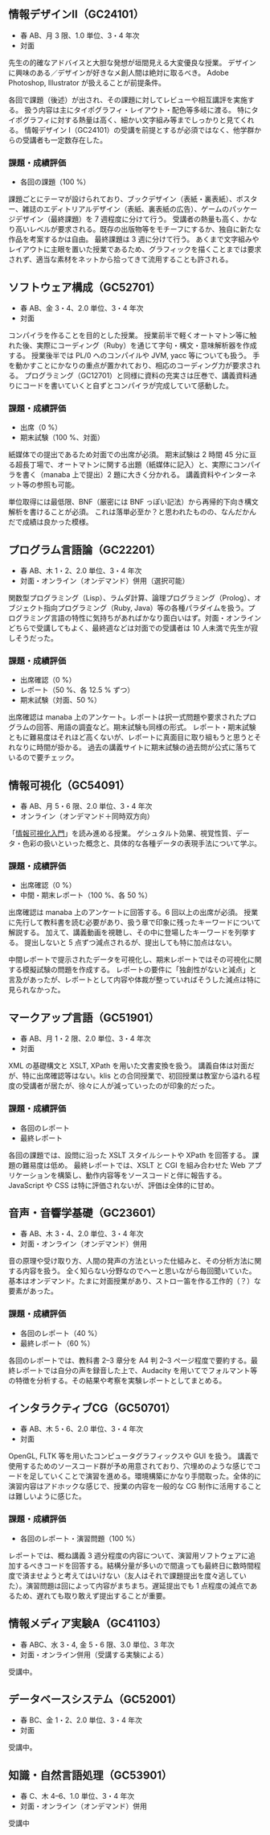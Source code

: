 ## 情報デザインII（GC24101）
- 春 AB、月 3 限、1.0 単位、3・4 年次
- 対面

先生の的確なアドバイスと大胆な発想が垣間見える大変優良な授業。
デザインに興味のある／デザインが好きなメ創人間は絶対に取るべき。
Adobe Photoshop, Illustrator が扱えることが前提条件。

各回で課題（後述）が出され、その課題に対してレビューや相互講評を実施する。
扱う内容は主にタイポグラフィ・レイアウト・配色等多岐に渡る。
特にタイポグラフィに対する熱量は高く、細かい文字組み等までしっかりと見てくれる。
情報デザイン I（GC24101）の受講を前提とするが必須ではなく、他学群からの受講者も一定数存在した。

### 課題・成績評価
- 各回の課題（100 %）

課題ごとにテーマが設けられており、ブックデザイン（表紙・裏表紙）、ポスター、雑誌のエディトリアルデザイン（表紙、裏表紙の広告）、ゲームのパッケージデザイン（最終課題）を 7 週程度に分けて行う。
受講者の熱量も高く、かなり高いレベルが要求される。既存の出版物等をモチーフにするか、独自に新たな作品を考案するかは自由。
最終課題は 3 週に分けて行う。
あくまで文字組みやレイアウトに主眼を置いた授業であるため、グラフィックを描くことまでは要求されず、適当な素材をネットから拾ってきて流用することも許される。


## ソフトウェア構成（GC52701）
- 春 AB、金 3・4、2.0 単位、3・4 年次
- 対面

コンパイラを作ることを目的とした授業。
授業前半で軽くオートマトン等に触れた後、実際にコーディング（Ruby）を通じて字句・構文・意味解析器を作成する。
授業後半では PL/0 へのコンパイルや JVM, yacc 等についても扱う。
手を動かすことにかなりの重点が置かれており、相応のコーディング力が要求される。
プログラミング（GC12701）と同様に資料の充実さは圧巻で、講義資料通りにコードを書いていくと自ずとコンパイラが完成していて感動した。

### 課題・成績評価

- 出席（0 %）
- 期末試験（100 %、対面）

紙媒体での提出であるため対面での出席が必須。
期末試験は 2 時間 45 分に亘る超長丁場で、オートマトンに関する出題（紙媒体に記入）と、実際にコンパイラを書く（manaba 上で提出）2 題に大きく分かれる。
講義資料やインターネット等の参照も可能。

単位取得には最低限、BNF（厳密には BNF っぽい記法）から再帰的下向き構文解析を書けることが必須。
これは落単必至か？と思われたものの、なんだかんだで成績は良かった模様。

## プログラム言語論（GC22201）
- 春 AB、木 1・2、2.0 単位、3・4 年次
- 対面・オンライン（オンデマンド）併用（選択可能）

関数型プログラミング（Lisp）、ラムダ計算、論理プログラミング（Prolog）、オブジェクト指向プログラミング（Ruby, Java）等の各種パラダイムを扱う。プログラミング言語の特性に気持ちがあればかなり面白いはず。対面・オンラインどちらで受講してもよく、最終週などは対面での受講者は 10 人未満で先生が寂しそうだった。

### 課題・成績評価

- 出席確認（0 %）
- レポート（50 %、各 12.5 % ずつ）
- 期末試験（対面、50 %）

出席確認は manaba 上のアンケート。レポートは択一式問題や要求されたプログラムの回答、用語の調査など。期末試験も同様の形式。
レポート・期末試験ともに難易度はそれほど高くないが、レポートに真面目に取り組もうと思うとそれなりに時間が掛かる。
過去の講義サイトに期末試験の過去問が公式に落ちているので要チェック。

## 情報可視化（GC54091）
- 春 AB、月 5・6 限、2.0 単位、3・4 年次
- オンライン（オンデマンド＋同時双方向）

「[情報可視化入門](https://www.morikita.co.jp/books/mid/085591)」を読み進める授業。
ゲシュタルト効果、視覚性質、データ・色彩の扱いといった概念と、具体的な各種データの表現手法について学ぶ。

### 課題・成績評価
- 出席確認（0 %）
- 中間・期末レポート（100 %、各 50 %）

出席確認は manaba 上のアンケートに回答する。6 回以上の出席が必須。
授業に先行して教科書を読む必要があり、扱う章で印象に残ったキーワードについて解説する。
加えて、講義動画を視聴し、その中に登場したキーワードを列挙する。
提出しないと 5 点ずつ減点されるが、提出しても特に加点はない。

中間レポートで提示されたデータを可視化し、期末レポートではその可視化に関する模擬試験の問題を作成する。
レポートの要件に「独創性がないと減点」と言及があったが、レポートとして内容や体裁が整っていればそうした減点は特に見られなかった。

## マークアップ言語（GC51901）
- 春 AB、月 1・2 限、2.0 単位、3・4 年次	
- 対面

XML の基礎構文と XSLT, XPath を用いた文書変換を扱う。
講義自体は対面だが、特に出席確認等はない。klis との合同授業で、初回授業は教室から溢れる程度の受講者が居たが、徐々に人が減っていったのが印象的だった。

### 課題・成績評価
- 各回のレポート
- 最終レポート

各回の課題では、設問に沿った XSLT スタイルシートや XPath を回答する。
課題の難易度は低め。
最終レポートでは、XSLT と CGI を組み合わせた Web アプリケーションを構築し、動作内容等をソースコードと伴に報告する。
JavaScript や CSS は特に評価されないが、評価は全体的に甘め。

## 音声・音響学基礎（GC23601）
- 春 AB、木 3・4、2.0 単位、3・4 年次
- 対面・オンライン（オンデマンド）併用

音の原理や受け取り方、人間の発声の方法といった仕組みと、その分析方法に関する内容を扱う。
全く知らない分野なのでへーと思いながら毎回聞いていた。
基本はオンデマンド。たまに対面授業があり、ストロー笛を作る工作的（？）な要素があった。

### 課題・成績評価

- 各回のレポート（40 %）
- 最終レポート（60 %）

各回のレポートでは、教科書 2–3 章分を A4 判 2–3 ページ程度で要約する。最終レポートでは自分の声を録音した上で、Audacity を用いてでフォルマント等の特徴を分析する。その結果や考察を実験レポートとしてまとめる。

## インタラクティブCG（GC50701）
- 春 AB、木 5・6、2.0 単位、3・4 年次
- 対面

OpenGL, FLTK 等を用いたコンピュータグラフィックスや GUI を扱う。
講義で使用するためのソースコード群が予め用意されており、穴埋めのような感じでコードを足していくことで演習を進める。環境構築にかなり手間取った。全体的に演習内容はアドホックな感じで、授業の内容を一般的な CG 制作に活用することは難しいように感じた。

### 課題・成績評価

- 各回のレポート・演習問題（100 %）

レポートでは、概ね講義 3 週分程度の内容について、演習用ソフトウェアに追加するべきコードを回答する。結構分量が多いので間違っても最終日に数時間程度で済ませようと考えてはいけない（友人はそれで課題提出を度々逃していた）。演習問題は回によって内容がまちまち。遅延提出でも 1 点程度の減点であるため、遅れても取り敢えず提出することが重要。

## 情報メディア実験A（GC41103）
- 春 ABC、水 3・4, 金 5・6 限、3.0 単位、3 年次
- 対面・オンライン併用（受講する実験による）

受講中。

## データベースシステム（GC52001）
- 春 BC、金 1・2、2.0 単位、3・4 年次
- 対面

受講中。

## 知識・自然言語処理（GC53901）
- 春 C、木 4–6、1.0 単位、3・4 年次
- 対面・オンライン（オンデマンド）併用

受講中
